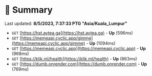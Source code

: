 # 📖 Summary
Last updated: **8/5/2023, 7:37:33 PTG "Asia/Kuala_Lumpur"**

- `GET` [https://hst.aytea.ga](https://hst.aytea.ga) - **Up** (596ms)
- `GET` [https://memeapi.cyclic.app/gimme](https://memeapi.cyclic.app/gimme) - **Up** (1094ms)
- `GET` [https://memeapi.cyclic.app](https://memeapi.cyclic.app) - **Up** (968ms)
- `GET` [https://klik.ml/health](https://klik.ml/health) - **Up** (863ms)
- `GET` [https://dumb.onrender.com](https://dumb.onrender.com) - **Up** (769ms)
